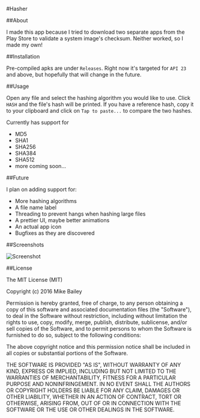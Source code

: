 #Hasher

##About

I made this app because I tried to download two separate apps from the Play Store to validate a system image's checksum. Neither worked, so I made my own!

##Installation

Pre-compiled apks are under `Releases`. 
Right now it's targeted for `API 23` and above, but hopefully that will change in the future.

##Usage

Open any file and select the hashing algorithm you would like to use. Click `HASH` and the file's hash will be printed.
If you have a reference hash, copy it to your clipboard and click on `Tap to paste...` to compare the two hashes.

Currently has support for
* MD5
* SHA1
* SHA256
* SHA384
* SHA512
* more coming soon...

##Future

I plan on adding support for:

* More hashing algorithms
* A file name label
* Threading to prevent hangs when hashing large files
* A prettier UI, maybe better animations
* An actual app icon
* Bugfixes as they are discovered

##Screenshots

![Screenshot](https://i.imgur.com/yMEN3jq.png)

##License

The MIT License (MIT)

Copyright (c) 2016 Mike Bailey

Permission is hereby granted, free of charge, to any person obtaining a copy
of this software and associated documentation files (the "Software"), to deal
in the Software without restriction, including without limitation the rights
to use, copy, modify, merge, publish, distribute, sublicense, and/or sell
copies of the Software, and to permit persons to whom the Software is
furnished to do so, subject to the following conditions:

The above copyright notice and this permission notice shall be included in all
copies or substantial portions of the Software.

THE SOFTWARE IS PROVIDED "AS IS", WITHOUT WARRANTY OF ANY KIND, EXPRESS OR
IMPLIED, INCLUDING BUT NOT LIMITED TO THE WARRANTIES OF MERCHANTABILITY,
FITNESS FOR A PARTICULAR PURPOSE AND NONINFRINGEMENT. IN NO EVENT SHALL THE
AUTHORS OR COPYRIGHT HOLDERS BE LIABLE FOR ANY CLAIM, DAMAGES OR OTHER
LIABILITY, WHETHER IN AN ACTION OF CONTRACT, TORT OR OTHERWISE, ARISING FROM,
OUT OF OR IN CONNECTION WITH THE SOFTWARE OR THE USE OR OTHER DEALINGS IN THE
SOFTWARE.
